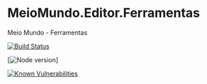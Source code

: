 # MeioMundo.Editor.Ferramentas
 Meio Mundo - Ferramentas

[![Build Status](https://travis-ci.org/{ORG-or-USERNAME}/{REPO-NAME}.png?branch=master)](https://github.com/WinterStudios/MeioMundo.Editor.Ferramentas)

[![Node version](https://img.shields.io/node/v/[NPM-MODULE-NAME].svg?style=flat)]

[![Known Vulnerabilities](https://snyk.io/test/github/dwyl/hapi-auth-jwt2/badge.svg?targetFile=package.json)](https://github.com/WinterStudios/MeioMundo.Editor.Ferramentas/issues)
